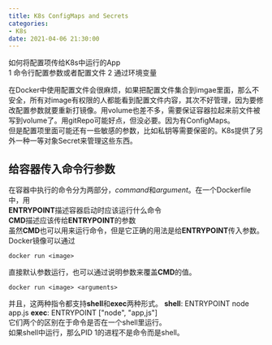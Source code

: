 ```yaml
---
title: K8s ConfigMaps and Secrets
categories: 
- K8s
date: 2021-04-06 21:30:00
---
```

如何将配置项传给K8s中运行的App  
1 命令行配置参数或者配置文件
2 通过环境变量

在Docker中使用配置文件会很麻烦，如果把配置文件集合到imgae里面，那么不安全，所有对image有权限的人都能看到配置文件内容，其次不好管理，因为要修改配置参数就要重新打镜像。用volume也差不多，需要保证容器拉起来前文件被写到volume了。用gitRepo可能好点，但没必要。因为有ConfigMaps。  
但是配置项里面可能还有一些敏感的参数，比如私钥等需要保密的。K8s提供了另外一种一等对象Secret来管理这些东西。  
## 给容器传入命令行参数
在容器中执行的命令分为两部分，*command*和*argument*。在一个Dockerfile中，用  
**ENTRYPOINT**描述容器启动时应该运行什么命令  
**CMD**描述应该传给**ENTRYPOINT**的参数  
虽然**CMD**也可以用来运行命令，但是它正确的用法是给**ENTRYPOINT**传入参数。Docker镜像可以通过
```
docker run <image>
```
直接默认参数运行，也可以通过说明参数来覆盖**CMD**的值。
```
docker run <image> <arguments>
```

并且，这两种指令都支持**shell**和**exec**两种形式。
**shell**: ENTRYPOINT node app.js
**exec**: ENTRYPOINT ["node", "app,js"]  
它们两个的区别在于命令是否在一个shell里运行。  
如果shell中运行，那么PID 1的进程不是命令而是shell。  


